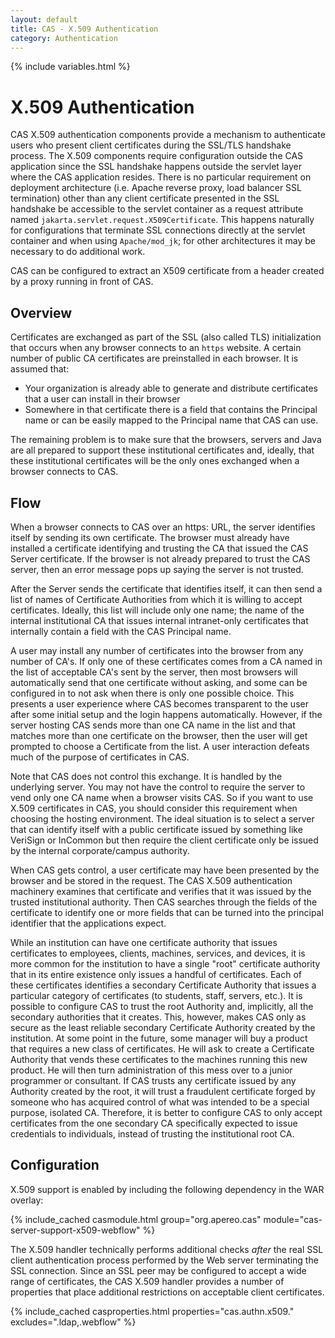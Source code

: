 ```yaml
---
layout: default
title: CAS - X.509 Authentication
category: Authentication
---
```

{% include variables.html %}

# X.509 Authentication

CAS X.509 authentication components provide a mechanism to authenticate users who present client certificates during
the SSL/TLS handshake process. The X.509 components require configuration outside the CAS application since the
SSL handshake happens outside the servlet layer where the CAS application resides. There is no particular requirement
on deployment architecture (i.e. Apache reverse proxy, load balancer SSL termination) other than any client
certificate presented in the SSL handshake be accessible to the servlet container as a request attribute named
`jakarta.servlet.request.X509Certificate`. This happens naturally for configurations that terminate SSL connections
directly at the servlet container and when using `Apache/mod_jk`; for other architectures it may be necessary to do
additional work.

CAS can be configured to extract an X509 certificate from a header created by a proxy running in front of CAS.

## Overview

Certificates are exchanged as part of the SSL (also called TLS) initialization that 
occurs when any browser connects to an `https` website.
A certain number of public CA certificates are preinstalled in each browser. It is assumed that:

- Your organization is already able to generate and distribute certificates that a user can install in their browser
- Somewhere in that certificate there is a field that contains the Principal name or can be 
easily mapped to the Principal name that CAS can use.

The remaining problem is to make sure that the browsers, servers and Java are all prepared to support 
these institutional certificates and, ideally,
that these institutional certificates will be the only ones exchanged when a browser connects to CAS.

## Flow

When a browser connects to CAS over an https: URL, the server identifies itself by sending its own certificate. The 
browser must already have installed a certificate identifying and trusting the CA that issued the CAS Server certificate. 
If the browser is not already prepared to trust the CAS server, then an error message pops up saying the server is not trusted.

After the Server sends the certificate that identifies itself, it can then send a list of names of Certificate 
Authorities from which it is willing to accept certificates. Ideally, this list will include only one name; the name 
of the internal institutional CA that issues internal intranet-only 
certificates that internally contain a field with the CAS Principal name.

A user may install any number of certificates into the browser from any number of CA's. If only one of these certificates 
comes from a CA named in the list of acceptable CA's sent by the server, then most browsers will automatically send that 
one certificate without asking, and some can be configured in to not ask when there is only one possible choice. This 
presents a user experience where CAS becomes transparent to the user after some initial setup and the login happens 
automatically. However, if the server hosting CAS sends more than one CA name in the list and that matches more than 
one certificate on the browser, then the user will get prompted to choose a Certificate from the list. A user interaction 
defeats much of the purpose of certificates in CAS.

Note that CAS does not control this exchange. It is handled by the underlying server. You may not have the control to 
require the server to vend only one CA name when a browser visits CAS. So if you want to use X.509 certificates in CAS, 
you should consider this requirement when choosing the hosting environment. The ideal situation is to select a server 
that can identify itself with a public certificate issued by something like VeriSign or InCommon but then require the 
client certificate only be issued by the internal corporate/campus authority.

When CAS gets control, a user certificate may have been presented by the browser and be 
stored in the request. The CAS X.509 authentication machinery examines that certificate 
and verifies that it was issued by the trusted institutional authority. Then CAS searches 
through the fields of the certificate to identify one or more fields that can 
be turned into the principal identifier that the applications expect.

While an institution can have one certificate authority that issues certificates to employees, clients, 
machines, services, and devices, it is more common for the institution to have a single "root" certificate 
authority that in its entire existence only issues a handful of certificates. Each of 
these certificates identifies a secondary Certificate Authority 
that issues a particular category of certificates (to students, staff, servers, etc.). It is possible to 
configure CAS to trust the root Authority and, implicitly, all the secondary authorities 
that it creates. This, however, makes CAS only as secure as the 
least reliable secondary Certificate Authority created by the institution. At some point in the future, 
some manager will buy a product that requires a new class of certificates. He will ask to create a 
Certificate Authority that vends these certificates to the machines running this new product. He 
will then turn administration of this mess over to a junior 
programmer or consultant. If CAS trusts any certificate issued by any Authority created by the root, 
it will trust a fraudulent certificate forged by someone who has acquired control of what was intended 
to be a special purpose, isolated CA. Therefore, it is better to configure CAS to only accept 
certificates from the one secondary CA specifically expected to issue credentials to 
individuals, instead of trusting the institutional root CA.

## Configuration

X.509 support is enabled by including the following dependency in the WAR overlay:

{% include_cached casmodule.html group="org.apereo.cas" module="cas-server-support-x509-webflow" %}

The X.509 handler technically performs additional checks _after_ the real SSL client authentication process performed
by the Web server terminating the SSL connection. Since an SSL peer may be configured to accept a wide range of
certificates, the CAS X.509 handler provides a number of properties that place additional restrictions on
acceptable client certificates.

{% include_cached casproperties.html properties="cas.authn.x509." excludes=".ldap,.webflow" %}


